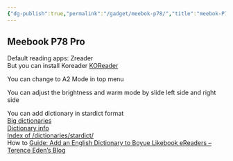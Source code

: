 ```yaml
---
{"dg-publish":true,"permalink":"/gadget/meebok-p78/","title":"meebok-P78","tags":["eink","ebook","reader"],"created":"2023-03-04T05:17:42.857+07:00","updated":"2023-03-07T07:02:50.987+07:00"}
---
```



## Meebook P78 Pro

Default reading apps: Zreader  
But you can install Koreader [KOReader](https://koreader.rocks/)

You can change to A2 Mode in top menu

You can adjust the brightness and warm mode by slide left side and right side

You can add dictionary in stardict format  
[Big dictionaries](http://download.huzheng.org/bigdict/)  
[Dictionary info](http://dictinfo.com/)  
[Index of /dictionaries/stardict/](https://download.wikdict.com/dictionaries/stardict/)  
How to [Guide: Add an English Dictionary to Boyue Likebook eReaders – Terence Eden’s Blog](https://shkspr.mobi/blog/2019/12/guide-add-an-english-dictionary-to-boyue-likebook-ereaders/)
